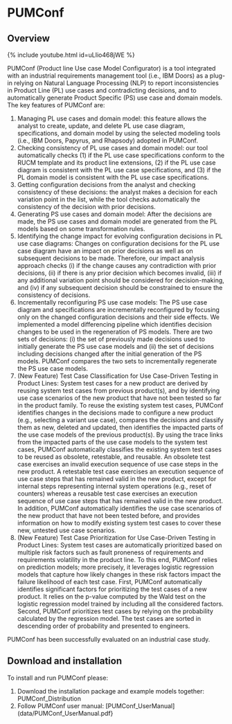 # PUMConf

## Overview 

{% include youtube.html id=uLIio468jWE %}

PUMConf (Product line Use case Model Configurator) is a tool integrated with an industrial requirements management tool (i.e., IBM Doors) as a plug-in relying on Natural Language Processing (NLP) to report inconsistencies in Product Line (PL) use cases and contradicting decisions, and to automatically generate Product Specific (PS) use case and domain models.
The key features of PUMConf are:

1. Managing PL use cases and domain model: this feature allows the analyst to create, update, and delete PL use case diagram, specifications, and domain model by using the selected modeling tools (i.e., IBM Doors, Papyrus, and Rhapsody) adopted in PUMConf.
2. Checking consistency of PL use cases and domain model: our tool automatically checks (1) if the PL use case specifications conform to the RUCM template and its product line extensions, (2) if the PL use case diagram is consistent with the PL use case specifications, and (3) if the PL domain model is consistent with the PL use case specifications.
3. Getting configuration decisions from the analyst and checking consistency of these decisions: the analyst makes a decision for each variation point in the list, while the tool checks automatically the consistency of the decision with prior decisions.
4. Generating PS use cases and domain model:  After the decisions are made, the PS use cases and domain model are generated from the PL models based on some transformation rules.
5. Identifying the change impact for evolving configuration decisions in PL use case diagrams: Changes on configuration decisions for the PL use case diagram have an impact on prior decisions as well as on subsequent decisions to be made. Therefore, our impact analysis approach checks (i) if the change causes any contradiction with prior decisions, (ii) if there is any prior decision which becomes invalid, (iii) if any additional variation point should be considered for decision-making, and (iv) if any subsequent decision should be constrained to ensure the consistency of decisions.
6. Incrementally reconfiguring PS use case models: The PS use case diagram and specifications are incrementally reconfigured by focusing only on the changed configuration decisions and their side effects. We implemented a model differencing pipeline which identifies decision changes to be used in the regeneration of PS models. There are two sets of decisions: (i) the set of previously made decisions used to initially generate the PS use case models and (ii) the set of decisions including decisions changed after the initial generation of the PS models. PUMConf compares the two sets to incrementally regenerate the PS use case models.
7. (New Feature) Test Case Classification for Use Case-Driven Testing in Product Lines: System test cases for a new product are derived by reusing system test cases from previous product(s), and by identifying use case scenarios of the new product that have not been tested so far in the product family. To reuse the existing system test cases, PUMConf identifies changes in the decisions made to configure a new product (e.g., selecting a variant use case), compares the decisions and classify them as new, deleted and updated, then identifies the impacted parts of the use case models of the previous product(s). By using the trace links from the impacted parts of the use case models to the system test cases, PUMConf automatically classifies the existing system test cases to be reused as obsolete, retestable, and reusable. An obsolete test case exercises an invalid execution sequence of use case steps in the new product. A retestable test case exercises an execution sequence of use case steps that has remained valid in the new product, except for internal steps representing internal system operations (e.g., reset of counters) whereas a reusable test case exercises an execution sequence of use case steps that has remained valid in the new product. In addition, PUMConf automatically identifies the use case scenarios of the new product that have not been tested before, and provides information on how to modify existing system test cases to cover these new, untested use case scenarios.
8. (New Feature) Test Case Prioritization for Use Case-Driven Testing in Product Lines: System test cases are automatically prioritized based on multiple risk factors such as fault proneness of requirements and requirements volatility in the product line. To this end, PUMConf relies on prediction models; more precisely, it leverages logistic regression models that capture how likely changes in these risk factors impact the failure likelihood of each test case. First, PUMConf automatically identifies significant factors for prioritizing the test cases of a new product. It relies on the p-value computed by the Wald test on the logistic regression model trained by including all the considered factors. Second, PUMConf prioritizes test cases by relying on the probability calculated by the regression model. The test cases are sorted in descending order of probability and presented to engineers.

PUMConf has been successfully evaluated on an industrial case study.


## Download and installation

To install and run PUMConf please: 

1. Download the installation package and example models together: PUMConf_Distribution
2. Follow PUMConf user manual: [PUMConf_UserManual](data/PUMConf_UserManual.pdf}



